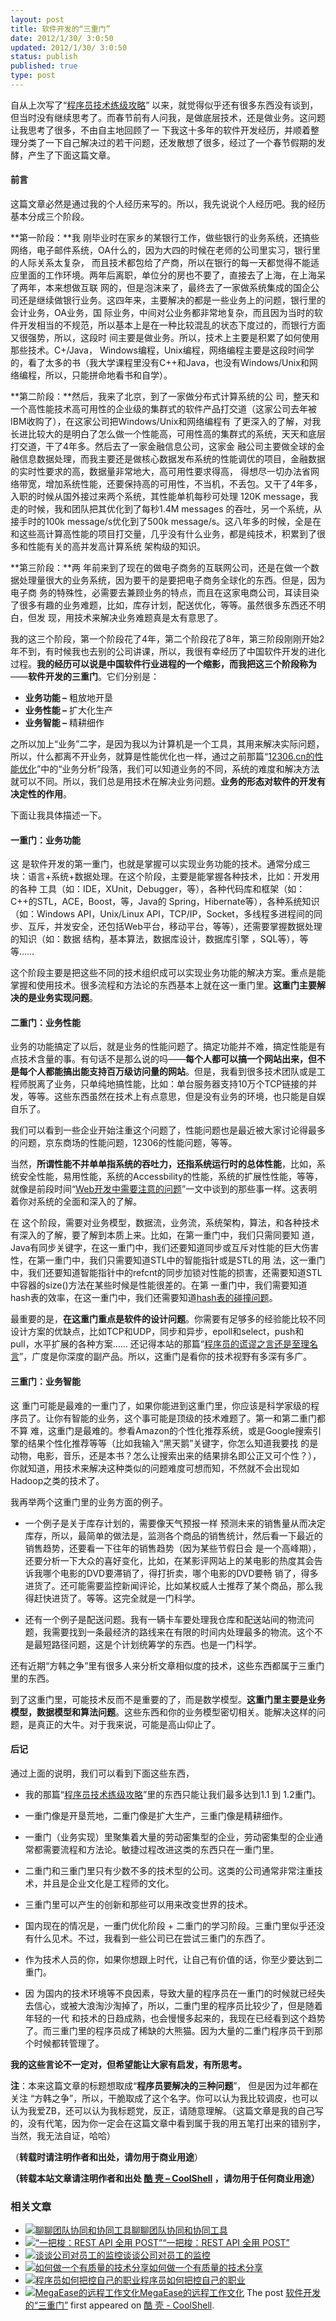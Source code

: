 ```yaml
---
layout: post
title: 软件开发的“三重门”
date: 2012/1/30/ 3:0:50
updated: 2012/1/30/ 3:0:50
status: publish
published: true
type: post
---
```


自从上次写了“[程序员技术练级攻略](https://coolshell.cn/articles/4990.html "程序员技术练级攻略")” 以来，就觉得似乎还有很多东西没有谈到，但当时没有继续思考了。而春节前有人问我，是做底层技术，还是做业务。这问题让我思考了很多，不由自主地回顾了一 下我这十多年的软件开发经历，并顺着整理分类了一下自己解决过的若干问题，还发散想了很多，经过了一个春节假期的发酵，产生了下面这篇文章。


#### 前言


这篇文章必然是通过我的个人经历来写的。所以，我先说说个人经历吧。我的经历基本分成三个阶段。


**第一阶段：**我 刚毕业时在家乡的某银行工作，做些银行的业务系统，还搞些网络，电子邮件系统，OA什么的，因为大四的时候在老师的公司里实习，银行里的人际关系太复杂， 而且技术都包给了产商，所以在银行的每一天都觉得不能适应里面的工作环境。两年后离职，单位分的房也不要了，直接去了上海，在上海呆了两年，本来想做互联 网的，但是泡沫来了，最终去了一家做系统集成的国企公司还是继续做银行业务。这四年来，主要解决的都是一些业务上的问题，银行里的会计业务，OA业务，国 际业务，中间对公业务都非常地复杂，而且因为当时的软件开发相当的不规范，所以基本上是在一种比较混乱的状态下度过的，而银行方面又很强势，所以，这段时 间主要是做业务。所以，技术上主要是积累了如何使用那些技术。C+/Java， Windows编程，Unix编程，网络编程主要是这段时间学的，看了太多的书（我大学课程里没有C++和Java，也没有Windows/Unix和网 络编程，所以，只能拼命地看书和自学）。


**第二阶段：**然后，我来了北京，到了一家做分布式计算系统的公 司，整天和一个高性能技术高可用性的企业级的集群式的软件产品打交道（这家公司去年被IBM收购了），在这家公司把Windows/Unix和网络编程有 了更深入的了解，对我长进比较大的是明白了怎么做一个性能高，可用性高的集群式的系统，天天和底层打交道，干了4年多。然后去了一家金融信息公司，这家金 融公司主要做全球的金融信息数据处理，而我主要还是做核心数据发布系统的性能调优的项目，金融数据的实时性要求的高，数据量非常地大，高可用性要求得高， 得想尽一切办法省网络带宽，增加系统性能，还要保持高的可用性，不当机，不丢包。又干了4年多，入职的时候从国外接过来两个系统，其性能单机每秒可处理 120K message，我走的时候，我和团队把其优化到了每秒1.4M messages 的吞吐，另一个系统，从接手时的100k message/s优化到了500k message/s。这八年多的时候，全是在和这些高计算高性能的项目打交量，几乎没有什么业务，都是纯技术，积累到了很多和性能有关的高并发高计算系统 架构级的知识。



**第三阶段：**两 年前来到了现在的做电子商务的互联网公司，还是在做一个数据处理量很大的业务系统，因为要干的是要把电子商务全球化的东西。但是，因为电子商 务的特殊性，必需要去兼顾业务的特点，而且在这家电商公司，耳读目染了很多有趣的业务难题，比如，库存计划，配送优化，等等。虽然很多东西还不明白，但发 现，用技术来解决业务难题真是太有意思了。


我的这三个阶段，第一个阶段花了4年，第二个阶段花了8年，第三阶段刚刚开始2年不到，有时候我也去别的公司讲课，所以，我很有幸经历了中国软件开发的进化过程。**我的经历可以说是中国软件行业进程的一个缩影，而我把这三个阶段称为**——**软件开发的三重门**。它们分别是：


* **业务功能 –** 粗放地开垦
* **业务性能 –** 扩大化生产
* **业务智能 –** 精耕细作


之所以加上“业务”二字，是因为我以为计算机是一个工具，其用来解决实际问题，所以，什么都离不开业务，就算是性能优化也一样，通过之前那篇“[12306.cn的性能优化](https://coolshell.cn/articles/6470.html "由12306.cn谈谈网站性能技术")”中的“业务分析”段落，我们可以知道业务的不同，系统的难度和解决方法就可以不同。所以，我们总是用技术在解决业务问题。**业务的形态对软件的开发有决定性的作用**。


下面让我具体描述一下。


#### 一重门：业务功能


这 是软件开发的第一重门，也就是掌握可以实现业务功能的技术。通常分成三块：语言+系统+数据处理。在这个阶段，主要是能掌握各种技术，比如：开发用的各种 工具（如：IDE，XUnit，Debugger，等），各种代码库和框架（如：C++的STL，ACE，Boost，等，Java的 Spring，Hibernate等），各种系统知识（如：Windows API，Unix/Linux API，TCP/IP，Socket，多线程多进程间的同步、互斥，并发安全，还包括Web平台，移动平台，等等），还需要掌握数据处理的知识（如：数据 结构，基本算法，数据库设计，数据库引擎 ，SQL等），等等……


这个阶段主要是把这些不同的技术组织成可以实现业务功能的解决方案。重点是能掌握和使用技术。很多流程和方法论的东西基本上就在这一重门里。**这重门主要解决的是业务实现问题**。


#### 二重门：业务性能


业务的功能搞定了以后，就是业务的性能问题了。搞定功能并不难，搞定性能是有点技术含量的事。有句话不是那么说的吗——**每个人都可以搞一个网站出来，但不是每个人都能搞出能支持百万级访问量的网站**。但是，我看到很多技术团队或是工程师脱离了业务，只单纯地搞性能，比如：单台服务器支持10万个TCP链接的并发，等等。这些东西虽然在技术上有点意思，但是没有业务的环境，也只能是自娱自乐了。


我们可以看到一些企业开始注重这个问题了，性能问题也是最近被大家讨论得最多的问题，京东商场的性能问题，12306的性能问题，等等。


当然，**所谓性能不并单单指系统的吞吐力，还指系统运行时的总体性能**，比如，系统安全性能，易用性能，系统的Accessbility的性能，系统的扩展性性能，等等，就像是前段时间“[Web开发中需要注意的问题](https://coolshell.cn/articles/6043.html "Web开发中需要了解的东西")”一文中谈到的那些事一样。这表明着你对系统的全面和深入的了解。


在 这个阶段，需要对业务模型，数据流，业务流，系统架构，算法，和各种技术有深入的了解，要了解到本质上来。比如，在第一重门中，我们只需同要知 道，Java有同步关键字，在这一重门中，我们还要知道同步或互斥对性能的巨大伤害性，在第一重门中，我们只需要知道STL中的智能指针或是STL的用 法，这一重门中，我们还要知道智能指针中的refcnt的同步加锁对性能的损害，还需要知道STL中容器的size()方法在某些时候是性能很差的。在第 一重门中，我们需要知道hash表的效率，在这一重门中，我们还需要知道[hash表的碰撞问题](https://coolshell.cn/articles/6424.html "Hash Collision DoS 问题")。


最重要的是，**在这重门重点是软件的设计问题**。你需要有足够多的经验能比较不同设计方案的优缺点，比如TCP和UDP，同步和异步，epoll和select，push和pull，水平扩展的各种方案…… 还记得本站的那篇“[程序员的谎谬之言还是至理名言](https://coolshell.cn/articles/4235.html "程序员的谎谬之言还是至理名言？")”，广度是你深度的副产品。所以，这重门是看你的技术视野有多深有多广。


#### 三重门：业务智能


这 重门可能是最难的一重门了，如果你能进到这重门里，你应该是科学家级的程序员了。让你有智能的业务，这个事可能是顶级的技术难题了。第一和第二重门都不算 难，这重门是最难的。参看Amazon的个性化推荐系统，或是Google搜索引擎的结果个性化推荐等等（比如我输入“黑天鹅”关键字，你怎么知道我要找 的是动物，电影，音乐，还是本书？怎么让搜索出来的结果排名即公正又可个性？），你就知道，用技术来解决这种类似的问题难度可想而知，不然就不会出现如 Hadoop之类的技术了。


我再举两个这重门里的业务方面的例子。


* 一个例子是关于库存计划的，需要像天气预报一样 预测未来的销售量从而决定库存，所以，最简单的做法是，监测各个商品的销售统计，然后看一下最近的销售趋势，还要看一下往年的销售趋势（因为某些节假日会 是一个高峰期），还要分析一下大众的喜好变化，比如，在某影评网站上的某电影的热度其会告诉我哪个电影的DVD要滞销了，得打折卖，哪个电影的DVD要畅 销了，得多进货了。还可能需要监控新闻评论，比如某权威人士推荐了某个商品，那么我得赶快进货了。等等。这完全就是一门科学。


* 还有一个例子是配送问题。我有一辆卡车要处理我仓库和配送站间的物流问题，我需要找到一条最经济的路线来在有限的时间内处理最多的物流。这个不是最短路径问题，这是个计划统筹学的东西。也是一门科学。


还有近期“方韩之争”里有很多人来分析文章相似度的技术，这些东西都属于三重门里的东西。


到了这重门里，可能技术反而不是重要的了，而是数学模型。**这重门里主要是业务模型，数据模型和算法问题**。这些东西和你的业务模型密切相关。能解决这样的问题，是真正的大牛。对于我来说，可能是高山仰止了。


#### 后记


通过上面的说明，我们可以看到下面这些东西，


* 我的那篇“[程序员技术练级攻略](https://coolshell.cn/articles/4990.html "程序员技术练级攻略")”里的东西只能让我们最多达到1.1 到 1.2重门。


* 一重门像是开垦荒地，二重门像是扩大生产，三重门像是精耕细作。


* 一重门（业务实现）里聚集着大量的劳动密集型的企业，劳动密集型的企业通常都需要流程和方法论。敏捷过程改进这类的东西只在一重门里。


* 二重门和三重门里只有少数不多的技术型的公司。这类的公司通常非常注重技术，并且是企业文化是工程师的文化。


* 三重门里可以产生的创新和那些可以用来改变世界的技术。


* 国内现在的情况是，一重门优化阶段 + 二重门的学习阶段。三重门里似乎还没有什么见术。不过，我看到一些公司已在尝试三重门的东西了。


* 作为技术人员的你，如果你想跟上时代，让自己有价值的话，你至少要达到二重门。


* 因 为国内的技术环境等不良因素，导致大量的程序员在一重门的时候就已经失去信心，或被大浪淘沙淘掉了，所以，二重门里的程序员比较少了，但是随着年轻的一代 和技术的日趋成熟，也会慢慢多起来的，我现在已经看到这个趋势了。而三重门里的程序员成了稀缺的大熊猫。因为大量的二重门程序员干到那个时候都转管理了。


**我的这些言论不一定对，但希望能让大家有启发，有所思考。**


**注**：本来这篇文章的标题想取成“**程序员要解决的三种问题**”， 但是因为过年都在关注 “方韩之争”，所以，干脆取成了这个名字。你可以认为我比较调皮，也可以认为我爱ZB，还可以认为我标题党，反正，请随意理解。（这篇文章是我的自己写 的，没有代笔，因为你一定会在这篇文章中看到属于我的用五笔打出来的错别字，当然，我无法自证，哈哈）


（**转载时请注明作者和出处，请勿用于商业用途**）



**（转载本站文章请注明作者和出处 [酷 壳 – CoolShell](https://coolshell.cn/) ，请勿用于任何商业用途）**



### 相关文章

* [![聊聊团队协同和协同工具](https://coolshell.cn/wp-content/uploads/2022/10/communication-150x150.png)](https://coolshell.cn/articles/22298.html)[聊聊团队协同和协同工具](https://coolshell.cn/articles/22298.html)
* [![“一把梭：REST API 全用 POST”](https://coolshell.cn/wp-content/uploads/2022/02/http_method-150x150.png)](https://coolshell.cn/articles/22173.html)[“一把梭：REST API 全用 POST”](https://coolshell.cn/articles/22173.html)
* [![谈谈公司对员工的监控](https://coolshell.cn/wp-content/uploads/2022/02/monitoring-150x150.jpeg)](https://coolshell.cn/articles/22157.html)[谈谈公司对员工的监控](https://coolshell.cn/articles/22157.html)
* [![如何做一个有质量的技术分享](https://coolshell.cn/wp-content/uploads/2021/07/knowledge_sharing-300x169-1-150x150.jpeg)](https://coolshell.cn/articles/21589.html)[如何做一个有质量的技术分享](https://coolshell.cn/articles/21589.html)
* [![程序员如何把控自己的职业](https://coolshell.cn/wp-content/uploads/2020/08/programmer.01-e1596792460687-150x150.png)](https://coolshell.cn/articles/20977.html)[程序员如何把控自己的职业](https://coolshell.cn/articles/20977.html)
* [![MegaEase的远程工作文化](https://coolshell.cn/wp-content/uploads/2020/01/remote-150x150.jpg)](https://coolshell.cn/articles/20765.html)[MegaEase的远程工作文化](https://coolshell.cn/articles/20765.html)
The post [软件开发的“三重门”](https://coolshell.cn/articles/6526.html) first appeared on [酷 壳 - CoolShell](https://coolshell.cn).